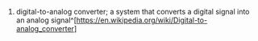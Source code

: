1. digital-to-analog converter;  a system that converts a digital signal into an analog signal^[https://en.wikipedia.org/wiki/Digital-to-analog_converter]
